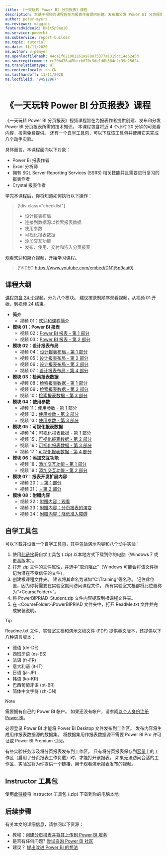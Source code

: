 ```yaml
---
title: 《一天玩转 Power BI 分页报表》课程
description: 本基于视频的课程旨在为报表作者提供创建、发布和分发 Power BI 分页报表所需的技术知识。
author: peter-myers
ms.reviewer: maggies
featuredvideoid: DN1t5p9aui0
ms.service: powerbi
ms.subservice: report-builder
ms.topic: tutorial
ms.date: 11/11/2020
ms.author: v-pemyer
ms.openlocfilehash: 44ca1f021001161a978875377a1315dc14e5245d
ms.sourcegitcommit: cc20b476a45bccb870c9de1d0b384e2c39e25d24
ms.translationtype: HT
ms.contentlocale: zh-CN
ms.lasthandoff: 11/11/2020
ms.locfileid: "94512967"
---
```

# <a name="power-bi-paginated-reports-in-a-day-course"></a>《一天玩转 Power BI 分页报表》课程

《一天玩转 Power BI 分页报表》视频课程旨在为报表作者提供创建、发布和分发 Power BI 分页报表所需的技术知识。 本课程包含将近 4 个小时 20 分钟的可观看内容，按需免费提供。 还有一个[自学工具包](#self-study-kit)，可以下载该工具包并使用它来完成八个动手实验。

具体而言，本课程面向以下对象：

- Power BI 报表作者
- Excel 分析师
- 拥有 SQL Server Reporting Services (SSRS) 相关技能并且需要进行复习的报表作者
- Crystal 报表作者

学完本课程后，你将知道如何执行以下操作：

> [!div class="checklist"]
> - 设计报表布局
> - 连接到数据源以检索报表数据
> - 使用参数
> - 可视化报表数据
> - 添加交互功能
> - 发布、使用、交付和嵌入分页报表

观看欢迎和简介视频，开始学习课程。

> [!VIDEO https://www.youtube.com/embed/DN1t5p9aui0]

## <a name="course-outline"></a>课程大纲

[课程包含 24 个视频](https://www.youtube.com/playlist?list=PL1N57mwBHtN1icIhpjQOaRL8r9G-wytpT)，分为八个模块。 建议按录制顺序观看视频，从视频 01 开始，到视频 24 结束。

- **简介**
  - 视频 01：[欢迎和课程简介](https://www.youtube.com/watch?v=DN1t5p9aui0&list=PL1N57mwBHtN1icIhpjQOaRL8r9G-wytpT)
- **模块 01：Power BI 报表**
  - 视频 02：[Power BI 报表 - 第 1 部分](https://www.youtube.com/watch?v=s6Amctk3Z_g&list=PL1N57mwBHtN1icIhpjQOaRL8r9G-wytpT)
  - 视频 03：[Power BI 报表 - 第 2 部分](https://www.youtube.com/watch?v=jXTiYJKw1Rs&list=PL1N57mwBHtN1icIhpjQOaRL8r9G-wytpT)
- **模块 02：设计报表布局**
  - 视频 04：[设计报表布局 - 第 1 部分](https://www.youtube.com/watch?v=EjHANN3rGNs&list=PL1N57mwBHtN1icIhpjQOaRL8r9G-wytpT)
  - 视频 05：[设计报表布局 - 第 2 部分](https://www.youtube.com/watch?v=2CZIrJU_HZU&list=PL1N57mwBHtN1icIhpjQOaRL8r9G-wytpT)
  - 视频 06：[设计报表布局 - 第 3 部分](https://www.youtube.com/watch?v=eaFFzkT6pxE&list=PL1N57mwBHtN1icIhpjQOaRL8r9G-wytpT)
  - 视频 07：[设计报表布局 - 第 4 部分](https://www.youtube.com/watch?v=0z576TI27Vg&list=PL1N57mwBHtN1icIhpjQOaRL8r9G-wytpT)
- **模块 03：检索报表数据**
  - 视频 08：[检索报表数据 - 第 1 部分](https://www.youtube.com/watch?v=SHGTTYXtio0&list=PL1N57mwBHtN1icIhpjQOaRL8r9G-wytpT)
  - 视频 09：[检索报表数据 - 第 2 部分](https://www.youtube.com/watch?v=1Dzd9wb7XUY&list=PL1N57mwBHtN1icIhpjQOaRL8r9G-wytpT)
  - 视频 10：[检索报表数据 - 第 3 部分](https://www.youtube.com/watch?v=OFXG7sl5L2o&list=PL1N57mwBHtN1icIhpjQOaRL8r9G-wytpT)
- **模块 04：使用参数**
  - 视频 11：[使用参数 - 第 1 部分](https://www.youtube.com/watch?v=o7WaK88kheA&list=PL1N57mwBHtN1icIhpjQOaRL8r9G-wytpT)
  - 视频 12：[使用参数 - 第 2 部分](https://www.youtube.com/watch?v=okj6wO72clQ&list=PL1N57mwBHtN1icIhpjQOaRL8r9G-wytpT)
  - 视频 13：[使用参数 - 第 3 部分](https://www.youtube.com/watch?v=13-6sWIRD74&list=PL1N57mwBHtN1icIhpjQOaRL8r9G-wytpT)
- **模块 05：可视化报表数据**
  - 视频 14：[可视化报表数据 - 第 1 部分](https://www.youtube.com/watch?v=b4TxBBtOWSw&list=PL1N57mwBHtN1icIhpjQOaRL8r9G-wytpT)
  - 视频 15：[可视化报表数据 - 第 2 部分](https://www.youtube.com/watch?v=JhEa_TugXeE&list=PL1N57mwBHtN1icIhpjQOaRL8r9G-wytpT)
  - 视频 16：[可视化报表数据 - 第 3 部分](https://www.youtube.com/watch?v=dliLsRvQB-c&list=PL1N57mwBHtN1icIhpjQOaRL8r9G-wytpT)
  - 视频 17：[可视化报表数据 - 第 4 部分](https://www.youtube.com/watch?v=5yHxuRRP_eU&list=PL1N57mwBHtN1icIhpjQOaRL8r9G-wytpT)
- **模块 06：添加交互功能**
  - 视频 18：[添加交互功能 - 第 1 部分](https://www.youtube.com/watch?v=LInMHpTEaI0&list=PL1N57mwBHtN1icIhpjQOaRL8r9G-wytpT)
  - 视频 19：[添加交互功能 - 第 2 部分](https://www.youtube.com/watch?v=b_pr1xsbRJc&list=PL1N57mwBHtN1icIhpjQOaRL8r9G-wytpT)
- **模块 07：报表开发扩展内容**
  - 视频 20：[ - 第 1 部分](https://www.youtube.com/watch?v=1CgDVDslwvs&list=PL1N57mwBHtN1icIhpjQOaRL8r9G-wytpT)
  - 视频 21：[ - 第 2 部分](https://www.youtube.com/watch?v=KRwtl7h0ynI&list=PL1N57mwBHtN1icIhpjQOaRL8r9G-wytpT)
- **模块 08：附赠内容**
  - 视频 22：[附赠内容：观看](https://www.youtube.com/watch?v=w5zlJ8BodxI&list=PL1N57mwBHtN1icIhpjQOaRL8r9G-wytpT)
  - 视频 23：[附赠内容：分页报表的演变](https://www.youtube.com/watch?v=pevpai65MvY&list=PL1N57mwBHtN1icIhpjQOaRL8r9G-wytpT)
  - 视频 24：[附赠内容：降低准入障碍](https://www.youtube.com/watch?v=vu32LfckCt8&list=PL1N57mwBHtN1icIhpjQOaRL8r9G-wytpT)

## <a name="self-study-kit"></a>自学工具包

可以下载并设置一个自学工具包，其中包括演示内容和八个动手实验：

1. 使用[此链接](https://aka.ms/priad-student)将自学工具包 (.zip) 以本地方式下载到你的电脑（Windows 7 或更高版本）。
1. 打开 zip 文件的文件属性，并选中“取消阻止”（Windows 可能会将该文件标记为潜在不受信任的文件）。
1. 创建根课程文件夹。 建议将其命名为诸如“C:\Training”等名称。 记住此位置，因为你将需要在实验室期间访问课程文件。 所有实验室文档都将此位置称为“&lt;CourseFolder&gt;”。
1. 将 PowerBIPRIAD-Student.zip 文件内容提取到根课程文件夹。
1. 在 &lt;CourseFolder&gt;\PowerBIPRIAD 文件夹中，打开 ReadMe.txt 文件并完成安装说明。

> [!TIP]
> Readme.txt 文件、实验室文档和演示文稿文件 (PDF) 提供英文版本，还提供以下八种语言版本：
> - 德语 (de-DE)
> - 西班牙语 (es-ES)
> - 法语 (fr-FR)
> - 意大利语 (it-IT)
> - 日语 (ja-JP)
> - 韩语 (ko-KR)
> - 巴西葡萄牙语 (pt-BR)
> - 简体中文字符 (zh-CN)

> [!NOTE]
> 需要拥有自己的 Power BI 帐户。 如果还没有帐户，请参阅[以个人身份注册 Power BI](../fundamentals/service-self-service-signup-for-power-bi.md)。
>
> 必须登录 Power BI 才能将 Power BI Desktop 文件发布到工作区。 发布内容将生成用作报表数据源的数据集。 将数据集用作报表数据源不需要 Power BI Pro 许可证或 Power BI Premium 订阅。
>
> 有些实验任务涉及将分页报表发布到工作区。 只有将分页报表保存到[容量](../admin/service-premium-what-is.md#reserved-capacities)上的工作区（启用了分页报表工作负载）时，才能打开该报表。 如果无法访问合适的工作区，实验室将为你提供一个链接，用于观看演示报表发布的视频。

## <a name="instructor-kit"></a>Instructor 工具包

使用[此链接](https://aka.ms/priad-instructor)将 Instructor 工具包 (.zip) 下载到你的电脑本地。

## <a name="next-steps"></a>后续步骤

有关本文的详细信息，请参阅以下资源：

- 教程：[创建分页报表并将其上传到 Power BI 服务](../paginated-reports/paginated-reports-quickstart-aw.md)
- 是否有任何问题? [尝试咨询 Power BI 社区](https://community.powerbi.com/)
- 建议？ [提出改进 Power BI 的想法](https://ideas.powerbi.com/)
